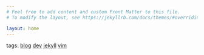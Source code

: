 ```yaml
---
# Feel free to add content and custom Front Matter to this file.
# To modify the layout, see https://jekyllrb.com/docs/themes/#overriding-theme-defaults

layout: home
---
```


tags:
[blog](./blog.md)
[dev](./dev.md)
[jekyll](./jekyll.md)
[vim](./vim.md)
